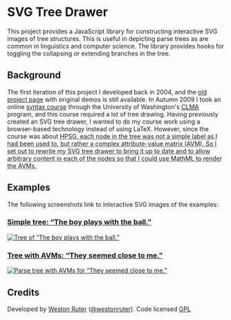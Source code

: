 <h1>SVG Tree Drawer</h1>

<p>This project provides a JavaScript library for constructing interactive SVG images of tree structures. This is useful in depicting parse trees as are common in linguistics and computer science. The library provides hooks for toggling the collapsing or extending branches in the tree.</p>

<h2>Background</h2>

<p>The first iteration of this project I developed back in 2004, and the <a href="http://westonruter.github.com/svg-tree-drawer/old/">old project page</a> with original demos is still available. In Autumn 2009 I took an online <a title="Linguistics 566: Introduction to Syntax for Computational Linguistics" href="http://courses.washington.edu/ling566/">syntax course</a> through the University of Washington's <a href="http://www.compling.uw.edu/"><abbr title="Professional Master's in Computational Linguistics">CLMA</abbr></a> program, and this course required a lot of tree drawing. Having previously created an SVG tree drawer, I wanted to do my course work using a browser-based technology instead of using LaTeX. However, since the course was about <abbr title="Head-driven Phrase Structure Grammar">HPSG</a>, each node in the tree was not a simple label as I had been used to, but rather a complex attribute-value matrix (AVM). So I set out to rewrite my SVG tree drawer to bring it up to date and to allow arbitrary content in each of the nodes so that I could use MathML to render the AVMs.</p>

<h2>Examples</h2>

<p>The following screenshots link to interactive SVG images of the examples:</p>

<h3><a href="http://westonruter.github.com/svg-tree-drawer/">Simple tree: “The boy plays with the ball.”</a></h3>
<p><a href="http://westonruter.github.com/svg-tree-drawer/"><img src="http://westonruter.github.com/svg-tree-drawer/example.png" alt="Tree of “The boy plays with the ball.”"></a></p>

<h3><a href="http://westonruter.github.com/svg-tree-drawer/syntax-diagrammer/example-tree-with-avms.xhtml">Tree with AVMs: “They seemed close to me.”</a></h3>
<p><a href="http://westonruter.github.com/svg-tree-drawer/syntax-diagrammer/example-tree-with-avms.xhtml"><img src="http://westonruter.github.com/svg-tree-drawer/syntax-diagrammer/example-tree-with-avms.png" alt="Parse tree with AVMs for “They seemed close to me.”"></a></p>

<h2>Credits</h2>

<p>Developed by <a href="https://plus.google.com/113853198722136596993" rel="author">Weston Ruter</a> (<a href="https://twitter.com/westonruter">@westonruter</a>). Code licensed <a href="http://www.gnu.org/licenses/gpl.html" rel="license">GPL</a></p>